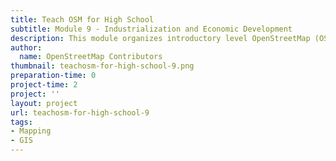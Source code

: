 ```yaml
---
title: Teach OSM for High School
subtitle: Module 9 - Industrialization and Economic Development
description: This module organizes introductory level OpenStreetMap (OSM) resources that provide the teacher with a simple but comprehensive overview of the OSM project.
author:
  name: OpenStreetMap Contributors
thumbnail: teachosm-for-high-school-9.png
preparation-time: 0
project-time: 2
project: ''
layout: project
url: teachosm-for-high-school-9
tags:
- Mapping
- GIS
---
```


